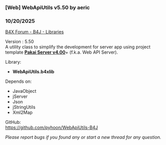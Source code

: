 ### [Web] WebApiUtils v5.50 by aeric
### 10/20/2025
[B4X Forum - B4J - Libraries](https://www.b4x.com/android/forum/threads/167012/)

Version : 5.50  
A utility class to simplify the development for server app using project template [**Pakai Server v4.00**](https://www.b4x.com/android/forum/threads/project-template-pakai-server-v4.167080/)+ (f.k.a. Web API Server).  
  
Library:  

- **WebApiUtils.b4xlib**

Depends on:  

- JavaObject
- jServer
- Json
- jStringUtils
- Xml2Map

GitHub:  
<https://github.com/pyhoon/WebApiUtils-B4J>  
  
*Please report bugs if you found any or start a new thread for any question.*